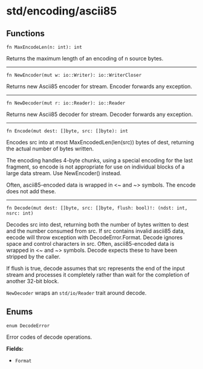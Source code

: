 # std/encoding/ascii85

## Functions

```jule
fn MaxEncodeLen(n: int): int
```
Returns the maximum length of an encoding of n source bytes.

----

```jule
fn NewEncoder(mut w: io::Writer): io::WriterCloser
```
Returns new Ascii85 encoder for stream.
Encoder forwards any exception.

---

```jule
fn NewDecoder(mut r: io::Reader): io::Reader
```
Returns new Ascii85 decoder for stream.
Decoder forwards any exception.

---

```jule
fn Encode(mut dest: []byte, src: []byte): int
```
Encodes src into at most MaxEncodedLen(len(src)) bytes of dest, returning the actual number of bytes written.

The encoding handles 4-byte chunks, using a special encoding for the last fragment, so encode is not appropriate for use on individual blocks of a large data stream. Use NewEncoder() instead.

Often, ascii85-encoded data is wrapped in <~ and ~> symbols. The encode does not add these.

---

```jule
fn Decode(mut dest: []byte, src: []byte, flush: bool)!: (ndst: int, nsrc: int)
```
Decodes src into dest, returning both the number of bytes written to dest and the number consumed from src. If src contains invalid ascii85 data, eecode will throw exception with DecodeError.Format. Decode ignores space and control characters in src. Often, ascii85-encoded data is wrapped in <~ and ~> symbols. Decode expects these to have been stripped by the caller.

If flush is true, decode assumes that src represents the end of the input stream and processes it completely rather than wait for the completion of another 32-bit block.

`NewDecoder` wraps an `std/io/Reader` trait around decode.

## Enums

```jule
enum DecodeError
```
Error codes of decode operations.

**Fields:**

- `Format`